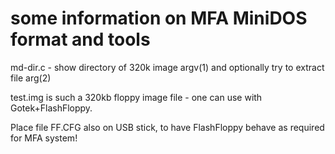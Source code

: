 # some information on MFA MiniDOS format and tools

md-dir.c - show directory of 320k image argv(1) and optionally try to extract file arg(2)

test.img is such a 320kb floppy image file - one can use with Gotek+FlashFloppy.

Place file FF.CFG also on USB stick, to have FlashFloppy behave as required for MFA system!


